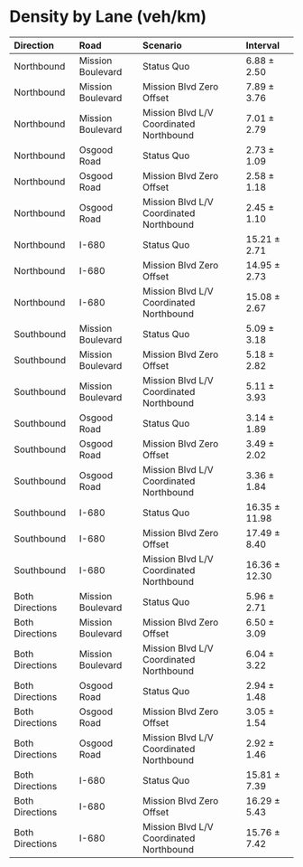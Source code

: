 # Density by Lane (veh/km)

| Direction       | Road              | Scenario                                | Interval      |
|:----------------|:------------------|:----------------------------------------|:--------------|
| Northbound      | Mission Boulevard | Status Quo                              | 6.88 ± 2.50   |
| Northbound      | Mission Boulevard | Mission Blvd Zero Offset                | 7.89 ± 3.76   |
| Northbound      | Mission Boulevard | Mission Blvd L/V Coordinated Northbound | 7.01 ± 2.79   |
| Northbound      | Osgood Road       | Status Quo                              | 2.73 ± 1.09   |
| Northbound      | Osgood Road       | Mission Blvd Zero Offset                | 2.58 ± 1.18   |
| Northbound      | Osgood Road       | Mission Blvd L/V Coordinated Northbound | 2.45 ± 1.10   |
| Northbound      | I-680             | Status Quo                              | 15.21 ± 2.71  |
| Northbound      | I-680             | Mission Blvd Zero Offset                | 14.95 ± 2.73  |
| Northbound      | I-680             | Mission Blvd L/V Coordinated Northbound | 15.08 ± 2.67  |
| Southbound      | Mission Boulevard | Status Quo                              | 5.09 ± 3.18   |
| Southbound      | Mission Boulevard | Mission Blvd Zero Offset                | 5.18 ± 2.82   |
| Southbound      | Mission Boulevard | Mission Blvd L/V Coordinated Northbound | 5.11 ± 3.93   |
| Southbound      | Osgood Road       | Status Quo                              | 3.14 ± 1.89   |
| Southbound      | Osgood Road       | Mission Blvd Zero Offset                | 3.49 ± 2.02   |
| Southbound      | Osgood Road       | Mission Blvd L/V Coordinated Northbound | 3.36 ± 1.84   |
| Southbound      | I-680             | Status Quo                              | 16.35 ± 11.98 |
| Southbound      | I-680             | Mission Blvd Zero Offset                | 17.49 ± 8.40  |
| Southbound      | I-680             | Mission Blvd L/V Coordinated Northbound | 16.36 ± 12.30 |
| Both Directions | Mission Boulevard | Status Quo                              | 5.96 ± 2.71   |
| Both Directions | Mission Boulevard | Mission Blvd Zero Offset                | 6.50 ± 3.09   |
| Both Directions | Mission Boulevard | Mission Blvd L/V Coordinated Northbound | 6.04 ± 3.22   |
| Both Directions | Osgood Road       | Status Quo                              | 2.94 ± 1.48   |
| Both Directions | Osgood Road       | Mission Blvd Zero Offset                | 3.05 ± 1.54   |
| Both Directions | Osgood Road       | Mission Blvd L/V Coordinated Northbound | 2.92 ± 1.46   |
| Both Directions | I-680             | Status Quo                              | 15.81 ± 7.39  |
| Both Directions | I-680             | Mission Blvd Zero Offset                | 16.29 ± 5.43  |
| Both Directions | I-680             | Mission Blvd L/V Coordinated Northbound | 15.76 ± 7.42  |
